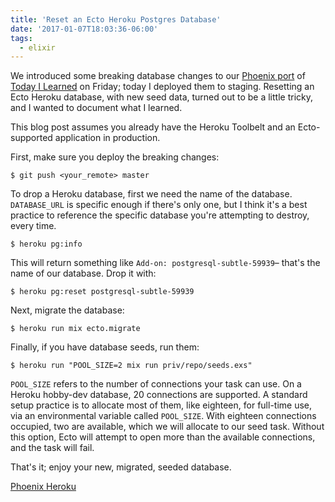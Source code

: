 ```yaml
---
title: 'Reset an Ecto Heroku Postgres Database'
date: '2017-01-07T18:03:36-06:00'
tags:
  - elixir
---
```


We introduced some breaking database changes to our [Phoenix port](https://github.com/hashrocket/tilex) of [Today I Learned](https://til.hashrocket.com) on Friday; today I deployed them to staging. Resetting an Ecto Heroku database, with new seed data, turned out to be a little tricky, and I wanted to document what I learned.

This blog post assumes you already have the Heroku Toolbelt and an Ecto-supported application in production.

First, make sure you deploy the breaking changes:

```
$ git push <your_remote> master
```

To drop a Heroku database, first we need the name of the database. `DATABASE_URL` is specific enough if there's only one, but I think it's a best practice to reference the specific database you're attempting to destroy, every time.

```
$ heroku pg:info
```

This will return something like `Add-on: postgresql-subtle-59939`– that's the name of our database. Drop it with:

```
$ heroku pg:reset postgresql-subtle-59939
```

Next, migrate the database:

```
$ heroku run mix ecto.migrate
```

Finally, if you have database seeds, run them:

```
$ heroku run "POOL_SIZE=2 mix run priv/repo/seeds.exs"
```

`POOL_SIZE` refers to the number of connections your task can use. On a Heroku hobby-dev database, 20 connections are supported. A standard setup practice is to allocate most of them, like eighteen, for full-time use, via an environmental variable called `POOL_SIZE`. With eighteen connections occupied, two are available, which we will allocate to our seed task. Without this option, Ecto will attempt to open more than the available connections, and the task will fail.

That's it; enjoy your new, migrated, seeded database.

[Phoenix Heroku](http://www.phoenixframework.org/docs/heroku)
